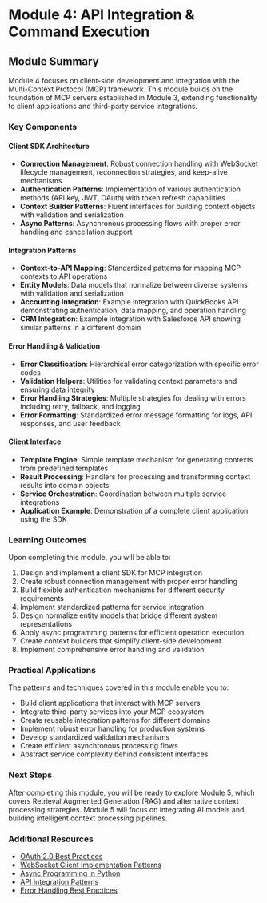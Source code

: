 # Module 4: API Integration & Command Execution

## Module Summary

Module 4 focuses on client-side development and integration with the Multi-Context Protocol (MCP) framework. This module builds on the foundation of MCP servers established in Module 3, extending functionality to client applications and third-party service integrations.

### Key Components

#### Client SDK Architecture
- **Connection Management**: Robust connection handling with WebSocket lifecycle management, reconnection strategies, and keep-alive mechanisms
- **Authentication Patterns**: Implementation of various authentication methods (API key, JWT, OAuth) with token refresh capabilities
- **Context Builder Patterns**: Fluent interfaces for building context objects with validation and serialization
- **Async Patterns**: Asynchronous processing flows with proper error handling and cancellation support

#### Integration Patterns
- **Context-to-API Mapping**: Standardized patterns for mapping MCP contexts to API operations
- **Entity Models**: Data models that normalize between diverse systems with validation and serialization
- **Accounting Integration**: Example integration with QuickBooks API demonstrating authentication, data mapping, and operation handling
- **CRM Integration**: Example integration with Salesforce API showing similar patterns in a different domain

#### Error Handling & Validation
- **Error Classification**: Hierarchical error categorization with specific error codes
- **Validation Helpers**: Utilities for validating context parameters and ensuring data integrity
- **Error Handling Strategies**: Multiple strategies for dealing with errors including retry, fallback, and logging
- **Error Formatting**: Standardized error message formatting for logs, API responses, and user feedback

#### Client Interface
- **Template Engine**: Simple template mechanism for generating contexts from predefined templates
- **Result Processing**: Handlers for processing and transforming context results into domain objects
- **Service Orchestration**: Coordination between multiple service integrations
- **Application Example**: Demonstration of a complete client application using the SDK

### Learning Outcomes

Upon completing this module, you will be able to:

1. Design and implement a client SDK for MCP integration
2. Create robust connection management with proper error handling
3. Build flexible authentication mechanisms for different security requirements
4. Implement standardized patterns for service integration
5. Design normalize entity models that bridge different system representations
6. Apply async programming patterns for efficient operation execution
7. Create context builders that simplify client-side development
8. Implement comprehensive error handling and validation

### Practical Applications

The patterns and techniques covered in this module enable you to:

- Build client applications that interact with MCP servers
- Integrate third-party services into your MCP ecosystem
- Create reusable integration patterns for different domains
- Implement robust error handling for production systems
- Develop standardized validation mechanisms
- Create efficient asynchronous processing flows
- Abstract service complexity behind consistent interfaces

### Next Steps

After completing this module, you will be ready to explore Module 5, which covers Retrieval Augmented Generation (RAG) and alternative context processing strategies. Module 5 will focus on integrating AI models and building intelligent context processing pipelines.

### Additional Resources

- [OAuth 2.0 Best Practices](https://oauth.net/2/best-practices/)
- [WebSocket Client Implementation Patterns](https://developer.mozilla.org/en-US/docs/Web/API/WebSockets_API/Writing_WebSocket_client_applications)
- [Async Programming in Python](https://docs.python.org/3/library/asyncio.html)
- [API Integration Patterns](https://www.apollographql.com/docs/federation/api-reference/)
- [Error Handling Best Practices](https://docs.microsoft.com/en-us/azure/architecture/best-practices/api-design#error-handling) 